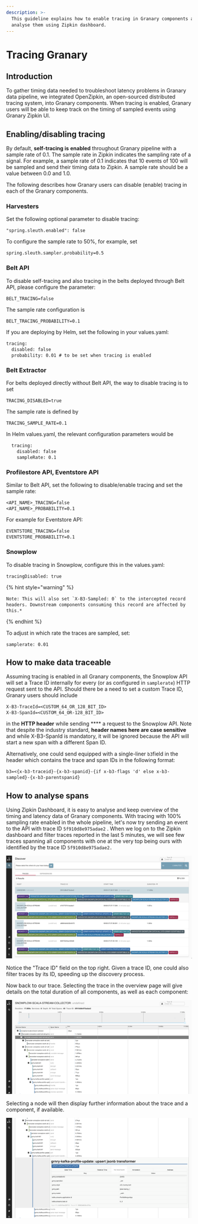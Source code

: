 ```yaml
---
description: >-
  This guideline explains how to enable tracing in Granary components and how to
  analyse them using Zipkin dashboard.
---
```


# Tracing Granary

## Introduction

To gather timing data needed to troubleshoot latency problems in Granary data pipeline, we integrated OpenZipkin, an open-sourced distributed tracing system, into Granary components. When tracing is enabled, Granary users will be able to keep track on the timing of sampled events using Granary Zipkin UI.

## Enabling/disabling tracing

By default, **self-tracing is** **enabled** throughout Granary pipeline with a sample rate of 0.1. The sample rate in Zipkin indicates the sampling rate of a signal. For example, a sample rate of 0.1 indicates that 10 events of 100 will be sampled and send their timing data to Zipkin. A sample rate should be a value between 0.0 and 1.0.&#x20;

The following describes how Granary users can disable (enable) tracing in each of the Granary components.

### Harvesters

Set the following optional parameter to disable tracing:

```
"spring.sleuth.enabled": false
```

To configure the sample rate to 50%, for example, set

```
spring.sleuth.sampler.probability=0.5
```

### Belt API

To disable self-tracing and also tracing in the belts deployed through Belt API, please configure the parameter:

```
BELT_TRACING=false
```

The sample rate configuration is&#x20;

```
BELT_TRACING_PROBABILITY=0.1 
```

If you are deploying by Helm, set the following in your values.yaml:

```
tracing:
  disabled: false
  probability: 0.01 # to be set when tracing is enabled
```

### Belt Extractor

For belts deployed directly without Belt API, the way to disable tracing is to set

```
TRACING_DISABLED=true
```

The sample rate is defined by

```
TRACING_SAMPLE_RATE=0.1
```

In Helm values.yaml, the relevant configuration parameters would be

```
  tracing:
    disabled: false
    sampleRate: 0.1
```

### Profilestore API, Eventstore API

Similar to Belt API, set the following to disable/enable tracing and set the sample rate:

```
<API_NAME>_TRACING=false
<API_NAME>_PROBABILITY=0.1
```

For example for Eventstore API:

```
EVENTSTORE_TRACING=false
EVENTSTORE_PROBABILITY=0.1
```

### Snowplow

To disable tracing in Snowplow, configure this in the values.yaml:

```
tracingDisabled: true
```

{% hint style="warning" %}
```
Note: This will also set `X-B3-Sampled: 0` to the intercepted record headers. Downstream components consuming this record are affected by this.*
```
{% endhint %}

To adjust in which rate the traces are sampled, set:

```
samplerate: 0.01
```

## How to make data traceable

Assuming tracing is enabled in all Granary components, the Snowplow API will set a Trace ID internally for every (or as configured in `samplerate`) HTTP request sent to the API. Should there be a need to set a custom Trace ID, Granary users should include

```
X-B3-TraceId=<CUSTOM_64_OR_128_BIT_ID>
X-B3-SpanId=<CUSTOM_64_OR-128_BIT_ID> 
```

in the **HTTP header** while sending **** a request to the Snowplow API. Note that despite the industry standard, **header names here are case sensitive** and while X-B3-SpanId is mandatory, it will be ignored because the API will start a new span with a different Span ID.&#x20;

Alternatively, one could send equipped with a single-liner `b3`field in the header which contains  the trace and span IDs in the following format:

```
b3=<{x-b3-traceid}-{x-b3-spanid}-{if x-b3-flags 'd' else x-b3-sampled}-{x-b3-parentspanid}
```

## &#x20;How to analyse spans

Using Zipkin Dashboard, it is easy to analyse and keep overview of the timing and latency data of Granary components. With tracing with 100% sampling rate enabled in the whole pipeline, let's now try sending an event to the API with trace ID `5f910d8e975adae2` . When we log on to the Zipkin dashboard and filter traces reported in the last 5 minutes, we will see few traces spanning all components with one at the very top being ours with identified by the trace ID `5f910d8e975adae2.`

![](../../.gitbook/assets/screenshot-2019-09-30-at-07.42.18.png)

Notice the "Trace ID" field on the top right. Given a trace ID, one could also filter traces by its ID, speeding up the discovery process.

Now back to our trace. Selecting the trace in the overview page will give details on the total duration of all components, as well as each component:

![](../../.gitbook/assets/screenshot-2019-09-30-at-08.01.33.png)

Selecting a node will then display further information about the trace and a component, if available.&#x20;

![](../../.gitbook/assets/screenshot-2019-09-30-at-08.09.34.png)

